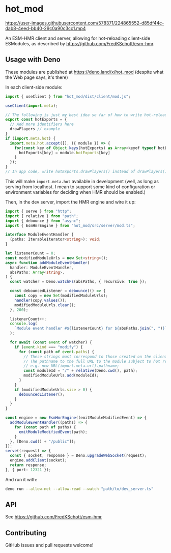 # hot_mod

https://user-images.githubusercontent.com/578371/224865552-d85df44c-dab8-4eed-bb40-29c0a90c3cc1.mp4

An ESM-HMR client and server, allowing for hot-reloading client-side ESModules, as described by https://github.com/FredKSchott/esm-hmr.

## Usage with Deno

These modules are published at https://deno.land/x/hot_mod (despite what the Web page says, it's there)

In each client-side module:

```javascript
import { useClient } from "hot_mod/dist/client/mod.js";

useClient(import.meta);

// The following is just my best idea so far of how to write hot-reloadable modules :)
export const hotExports = {
  // Add more identifiers here
  drawPlayers // example
}
if (import.meta.hot) {
  import.meta.hot.accept([], ({ module }) => {
    for(const key of Object.keys(hotExports) as Array<keyof typeof hotExports>) {
      hotExports[key] = module.hotExports[key]
    }
  });
}
// In app code, write hotExports.drawPlayers() instead of drawPlayers()
```

This will make `import.meta.hot` available in development (well, as long as serving from localhost. I mean to support some kind of configuration or environment variables for deciding when HMR should be enabled.)

Then, in the dev server, import the HMR engine and wire it up:

```typescript
import { serve } from "http";
import { relative } from "path";
import { debounce } from "async";
import { EsmHmrEngine } from "hot_mod/src/server/mod.ts";

interface ModuleEventHandler {
  (paths: IterableIterator<string>): void;
}

let listenerCount = 0;
const modifiedModuleUrls = new Set<string>();
async function addModuleEventHandler(
  handler: ModuleEventHandler,
  absPaths: Array<string>,
) {
  const watcher = Deno.watchFs(absPaths, { recursive: true });

  const debouncedListener = debounce(() => {
    const copy = new Set(modifiedModuleUrls);
    handler(copy.values());
    modifiedModuleUrls.clear();
  }, 200);

  listenerCount++;
  console.log(
    `Module event handler #${listenerCount} for ${absPaths.join(", ")}`,
  );

  for await (const event of watcher) {
    if (event.kind === "modify") {
      for (const path of event.paths) {
        // These strings must correspond to those created on the client:
        // The pathname to the full URL to the module subject to hot reloading,
        // e.g. new URL(import.meta.url).pathname;
        const moduleId = "/" + relative(Deno.cwd(), path);
        modifiedModuleUrls.add(moduleId);
      }
    }
    if (modifiedModuleUrls.size > 0) {
      debouncedListener();
    }
  }
}

const engine = new EsmHmrEngine((emitModuleModifiedEvent) => {
  addModuleEventHandler((paths) => {
    for (const path of paths) {
      emitModuleModifiedEvent(path);
    }
  }, [Deno.cwd() + "/public"]);
});
serve((request) => {
  const { socket, response } = Deno.upgradeWebSocket(request);
  engine.addClient(socket);
  return response;
}, { port: 12321 });
```

And run it with:

```sh
deno run --allow-net --allow-read --watch "path/to/dev_server.ts"
```

## API

See https://github.com/FredKSchott/esm-hmr

## Contributing

GitHub issues and pull requests welcome!

